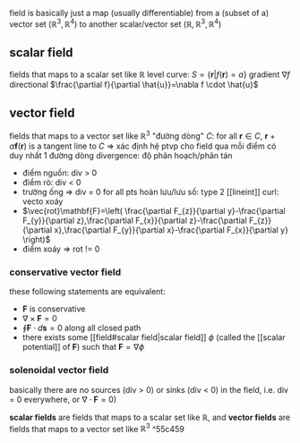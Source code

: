 field is basically just a map (usually differentiable) from a (subset of a) vector set ($\mathbb{R}^{3}, \mathbb{R}^{4}$) to another scalar/vector set ($\mathbb{R}, \mathbb{R}^{3}, \mathbb{R}^{4}$)

## scalar field
fields that maps to a scalar set like $\mathbb{R}$
level curve: $S=\{ \mathbf{r}|f(\mathbf{r})=a \}$
gradient $\nabla f$
directional $\frac{\partial f}{\partial \hat{u}}=\nabla f \cdot \hat{u}$

## vector field
fields that maps to a vector set like $\mathbb{R}^{3}$
"đường dòng" $C$: for all $\mathbf{r}\in C$, $\mathbf{r}+\alpha \mathbf{f}(\mathbf{r})$ is a tangent line to $C$ => xác định hệ ptvp cho field
qua mỗi điểm có duy nhất 1 đường dòng
divergence: độ phân hoạch/phân tán
- điểm nguồn: div > 0
- điểm rò: div < 0
- trường ống => div = 0 for all pts
hoàn lưu/lưu số: type 2 [[lineint]]
curl: vecto xoáy
- $\vec{rot}\mathbf{F}=\left( \frac{\partial F_{z}}{\partial y}-\frac{\partial F_{y}}{\partial z},\frac{\partial F_{x}}{\partial z}-\frac{\partial F_{z}}{\partial x},\frac{\partial F_{y}}{\partial x}-\frac{\partial F_{x}}{\partial y} \right)$
- điểm xoáy => rot != 0

### conservative vector field
these following statements are equivalent:
- $\mathbf{F}$ is conservative
- $\nabla \times \mathbf{F}=0$
- $\oint \mathbf{F}\cdot d\mathbf{s}=0$ along all closed path
- there exists some [[field#scalar field|scalar field]] $\phi$ (called the [[scalar potential]] of $\mathbf{F}$) such that $\mathbf{F}=\nabla \phi$

### solenoidal vector field
basically there are no sources (div > 0) or sinks (div < 0) in the field, i.e. div = 0 everywhere, or $\nabla\cdot \mathbf{F}=0$)

**scalar fields** are fields that maps to a scalar set like $\mathbb{R}$, and **vector fields** are fields that maps to a vector set like $\mathbb{R}^{3}$ ^55c459

